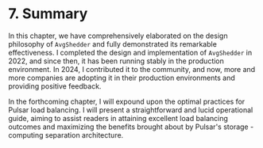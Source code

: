 # 7. Summary

In this chapter, we have comprehensively elaborated on the design philosophy of `AvgShedder` and fully demonstrated its remarkable effectiveness. I completed the design and implementation of `AvgShedder` in 2022, and since then, it has been running stably in the production environment. In 2024, I contributed it to the community, and now, more and more companies are adopting it in their production environments and providing positive feedback.

In the forthcoming chapter, I will expound upon the optimal practices for Pulsar load balancing. I will present a straightforward and lucid operational guide, aiming to assist readers in attaining excellent load balancing outcomes and maximizing the benefits brought about by Pulsar's storage - computing separation architecture.

&#x20;
